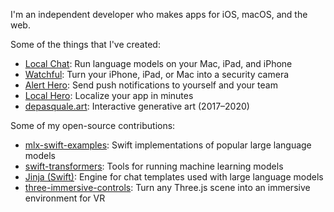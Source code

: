 I'm an independent developer who makes apps for iOS, macOS, and the web.

Some of the things that I've created:

- [Local Chat](https://localchat.co): Run language models on your Mac, iPad, and iPhone
- [Watchful](https://watchful.cam): Turn your iPhone, iPad, or Mac into a security camera
- [Alert Hero](https://alert-hero.com): Send push notifications to yourself and your team
- [Local Hero](https://localhero.dev): Localize your app in minutes
- [depasquale.art](https://depasquale.art): Interactive generative art (2017–2020)

Some of my open-source contributions:

- [mlx-swift-examples](https://github.com/ml-explore/mlx-swift-examples/commits?author=DePasqualeOrg): Swift implementations of popular large language models
- [swift-transformers](https://github.com/huggingface/swift-transformers/commits?author=DePasqualeOrg): Tools for running machine learning models
- [Jinja (Swift)](https://github.com/maiqingqiang/Jinja/commits?author=DePasqualeOrg): Engine for chat templates used with large language models
- [three-immersive-controls](https://github.com/DePasqualeOrg/three-immersive-controls): Turn any Three.js scene into an immersive environment for VR
